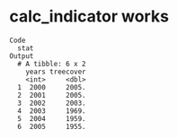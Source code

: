 # calc_indicator works

    Code
      stat
    Output
      # A tibble: 6 x 2
        years treecover
        <int>     <dbl>
      1  2000     2005.
      2  2001     2005.
      3  2002     2003.
      4  2003     1969.
      5  2004     1959.
      6  2005     1955.

